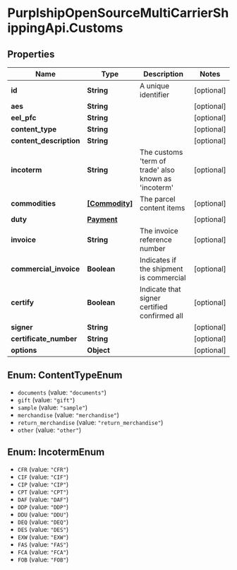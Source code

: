 # PurplshipOpenSourceMultiCarrierShippingApi.Customs

## Properties
Name | Type | Description | Notes
------------ | ------------- | ------------- | -------------
**id** | **String** | A unique identifier | [optional] 
**aes** | **String** |  | [optional] 
**eel_pfc** | **String** |  | [optional] 
**content_type** | **String** |  | [optional] 
**content_description** | **String** |  | [optional] 
**incoterm** | **String** | The customs &#x27;term of trade&#x27; also known as &#x27;incoterm&#x27; | [optional] 
**commodities** | [**[Commodity]**](Commodity.md) | The parcel content items | [optional] 
**duty** | [**Payment**](Payment.md) |  | [optional] 
**invoice** | **String** | The invoice reference number | [optional] 
**commercial_invoice** | **Boolean** | Indicates if the shipment is commercial | [optional] 
**certify** | **Boolean** | Indicate that signer certified confirmed all | [optional] 
**signer** | **String** |  | [optional] 
**certificate_number** | **String** |  | [optional] 
**options** | **Object** |  | [optional] 

<a name="ContentTypeEnum"></a>
## Enum: ContentTypeEnum

* `documents` (value: `"documents"`)
* `gift` (value: `"gift"`)
* `sample` (value: `"sample"`)
* `merchandise` (value: `"merchandise"`)
* `return_merchandise` (value: `"return_merchandise"`)
* `other` (value: `"other"`)


<a name="IncotermEnum"></a>
## Enum: IncotermEnum

* `CFR` (value: `"CFR"`)
* `CIF` (value: `"CIF"`)
* `CIP` (value: `"CIP"`)
* `CPT` (value: `"CPT"`)
* `DAF` (value: `"DAF"`)
* `DDP` (value: `"DDP"`)
* `DDU` (value: `"DDU"`)
* `DEQ` (value: `"DEQ"`)
* `DES` (value: `"DES"`)
* `EXW` (value: `"EXW"`)
* `FAS` (value: `"FAS"`)
* `FCA` (value: `"FCA"`)
* `FOB` (value: `"FOB"`)

